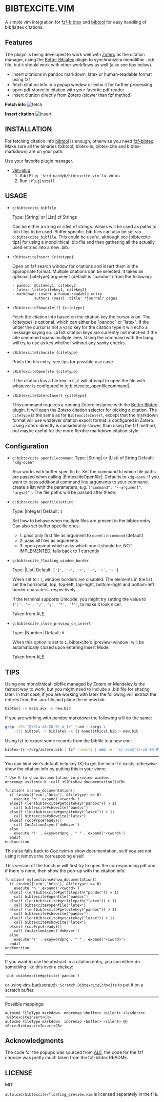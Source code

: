 # BIBTEXCITE.VIM

A simple vim integration for [fzf-bibtex](https://github.com/msprev/fzf-bibtex)
and [bibtool](https://ctan.org/pkg/bibtool) for easy handling of bib(la)tex
citations.

## Features

The plugin is being developed to work well with
[Zotero](https://www.zotero.org/) as the citation manager, using the [Better
Biblatex](https://retorque.re/zotero-better-bibtex/) plugin to synchronize
a monolithic `.bib` file, but it should work with other workflows as well (also see tips below).

- insert citations in pandoc markdown, latex or
human-readable format using fzf
- fetch citation info in a popup window or echo it for further processing
- open pdf stored in citation with your favorite pdf reader
- insert citation directly from Zotero (slower than fzf method)


**Fetch info**
![fetch](fetch.png)

**Insert citation**
![insert](insert.png)

## INSTALLATION

For fetching citation info [bibtool](https://ctan.org/pkg/bibtool) is enough,
otherwise you need [fzf-bibtex](https://github.com/msprev/fzf-bibtex). Make
sure all the binaries (bibtool, bibtex-ls, bibtex-cite and bibtex-markdown) are
on your path.

Use your favorite plugin manager.

 - [vim-plug](https://github.com/junegunn/vim-plug)
   1. Add `Plug 'ferdinandyb/bibtexcite.vim'` to .vimrc
   2. Run `:PlugInstall`


## USAGE

* `g:bibtexcite_bibfile`

  Type: |String| or |List| of Strings

  Can be either a string or a list of strings. Values will be used as paths to
  .bib files to be used. Buffer specific .bib files can also be set via
  `b:bibtexcite_bibfile`. This could be useful, although see |bibtexcite-tips| for using
  a monolithical .bib file and then gathering all the actually used entries
  into a new .bib.


* `:BibtexciteInsert {citetype}`

  Open an fzf search window for citations and insert them in the
  appropriate format. Multiple citations can be selected. It takes an optional
  {citetype} argument (default is "pandoc") from the following:

      - pandoc: @citekey1; citekey2
      - latex: \cite{citekey1, citekey2}
      - markdown: insert a human-readable entry
                authors (year) 'title' *journal* pages


* `:BibtexciteShowcite[!] {citetype}`

  Fetch the citation info based on the citation key the cursor is on. The
  {citetype} is optional, which can either be "pandoc" or "latex". If the <cWORD>
  under the cursor is not a valid key for the citation type it will echo a message
  saying so. LaTeX citation keys are currently not matched if the cite command
  spans multiple lines. Using the command with the bang will try to use <cWORD> as
  key whether without any sanity checks.

* `:BibtexciteEchocite {citetype}`

  Prints the bib entry, see tips for possible use case.

* `:BibtexciteOpenfile {citetype}`

  If the citation has a file key in it, it will attempt to open the file with
  whatever is configured in |g:bibtexcite_openfilecommand|.

* `:BibtexciteZoteroInsert {citetype}`

  This command requires a running Zotero instance with the [Better Bibtex](https://retorque.re/zotero-better-bibtex/)
  plugin. It will open the Zotero citation selector for picking a citation. The `citetype`
  is the same as for `BibtexciteInsert`, except that the markdown format will use whatever
  citation export format is configured in Zotero. Using Zotero directly is considerably
  slower, than using the fzf method, but maybe useful for the more flexible markdown citation
  style.


## Configuration

* `g:bibtexcite_openfilecommand`
  Type: |String| or |List| of String
  Default: `"xdg-open"`

  Also works with buffer specific b:. Set the command to which file paths are
  passed when calling |BibtexciteOpenfile|. Defaults to `xdg-open`. If you want
  to pass additional command line arguments to your command, create a list with
  the parameters, e.g. `["command", "--argument", "argval"]`. The file paths
  will be passed after these.

* `g:bibtexcite_openfilesetting`

  Type: |Integer|
  Default: `1`

  Set how to behave when multiple files are present in the bibtex entry. Can also set buffer specific ones.
  - 1: pass only first file as argument to `openfilecommand` (default)
  - 2: pass all files as arguments
  - 3: open prompt which asks which one it should be. NOT IMPLEMENTED, falls
    back to 1 currently

* `g:bibtexcite_floating_window_border`

  Type: |List|
  Default: `['|', '-', '+', '+', '+', '+']`

  When set to `[]`, window borders are disabled. The elements in the list set
  the horizontal, top, top-left, top-right, bottom-right and bottom-left
  border characters, respectively.

  If the terminal supports Unicode, you might try setting the value to
  ` ['│', '─', '╭', '╮', '╯', '╰']`, to make it look nicer.

  Taken from ALE.

* `g:bibtexcite_close_preview_on_insert`


  Type: |Number|
  Default: `0`

  When this option is set to `1`, bibtexcite's |preview-window| will be automatically
  closed upon entering Insert Mode.

  Taken from ALE.



## TIPS

Using one monolithical .bibfile managed by Zotero or Mendeley is the fastest way
to work, but you might need to include a .bib file for sharing later. In that
case, if you are working with latex the following will extract the entries from
the .aux file and place the in new.bib.

```sh
bibtool -x main.aux -o new.bib
```

If you are working with pandoc markdown the following will do the same:

```sh
grep -rPo "@\K[a-zA-Z0-9\-&_]+" *.md | xargs \
    -I{} bibtool -r biblatex -X {} monolithical.bib > new.bib
```

Using fzf to export some records from the bibfile to a new one:

 ```sh
 bibtex-ls ~/org/zotero.bib | fzf --multi | sed -nr 's/.+\b@([a-zA-Z0-9\-\&_])/\1/p' | ansi2txt | xargs  -I{} bibtool -r biblatex -X {} ~/org/zotero.bib
 ```

------------------------------------------------------------------------------
You can bind vim's default help key (K) to get the help if it exists, otherwise
show the citation info by putting this in your vimrc:

```vim
" Use K to show documentation in preview window.
nnoremap <silent> K :call <SID>show_documentation()<CR>

function! s:show_documentation()
  if (index(['vim','help'], &filetype) >= 0)
    execute 'h '.expand('<cword>')
  elseif (len(bibtexcite#getcitekey("pandoc")) > 1)
    call bibtexcite#showcite("pandoc")
  elseif (len(bibtexcite#getcitekey("latex")) > 1)
    call bibtexcite#showcite("latex")
  elseif (coc#rpc#ready())
    call CocActionAsync('doHover')
  else
    execute '!' . &keywordprg . " " . expand('<cword>')
  endif
endfunction
```

This also falls back to Coc.nvim-s show documentation, so if you are not using
it remove the correspoding elseif.

This version of the function will first try to open the corresponding pdf and if
there is none, then show the pop-up with the citation info.
```vim
function! myfunctions#show_documentation()
  if (index(['vim','help'], &filetype) >= 0)
    execute 'h '.expand('<cword>')
  elseif (len(bibtexcite#getfilepath("pandoc")) > 1)
    call bibtexcite#openfile("pandoc")
  elseif (len(bibtexcite#getfilepath("latex")) > 1)
    call bibtexcite#openfile("latex")
  elseif (len(bibtexcite#getcitekey("pandoc")) > 1)
    call bibtexcite#showcite("pandoc")
  elseif (len(bibtexcite#getcitekey("latex")) > 1)
    call bibtexcite#showcite("latex")
  elseif (coc#rpc#ready())
    call CocActionAsync('doHover')
  else
    execute '!' . &keywordprg . " " . expand('<cword>')
  endif
endfunction
```


------------------------------------------------------------------------------

If you want to use the abstract in a citation entry, you can either do something
like this over a citekey:
```vim
:put =bibtexcite#getcite('pandoc')
```

or using [vim-backscratch](https://github.com/hauleth/vim-backscratch) `:Scratch
BibtexciteEchocite` to put it on a scratch buffer.


---------------------------------------------------------------------------

Possible mappings:
```vim
autocmd FileType markdown  nnoremap <buffer> <silent> <leader>nc :BibtexciteInsert<CR>
autocmd FileType markdown  inoremap <buffer> <silent> @@ <Esc>:BibtexciteInsert<CR>
```

## Acknowledgments

The code for the popups was sourced from
[ALE](https://github.com/dense-analysis/ale), the code for the fzf chooser was
pretty much taken from the fzf-bibtex README.

## LICENSE

MIT

`autoload/bibtexcite/floating_preview.vim` is licensed separately in the file.
